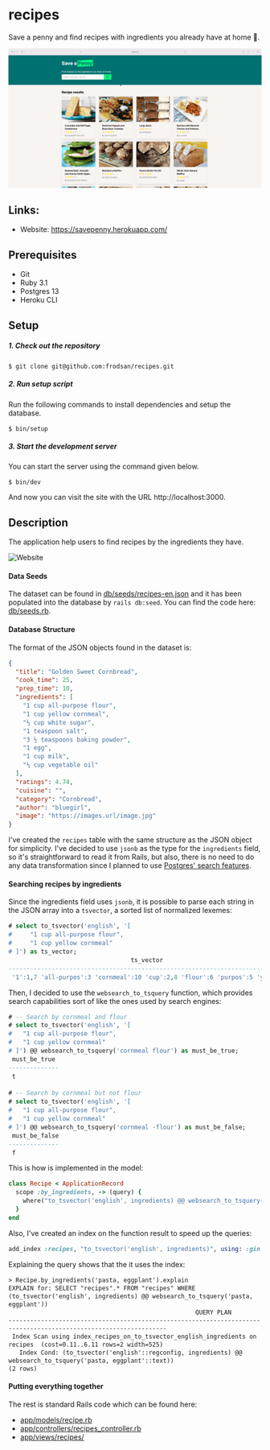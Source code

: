# recipes

Save a penny and find recipes with ingredients you already have at home 🥘.

![Website](docs/savepenny.gif)

## Links:

- Website: <https://savepenny.herokuapp.com/>

## Prerequisites

- Git
- Ruby 3.1
- Postgres 13
- Heroku CLI

## Setup

##### 1. Check out the repository

```
$ git clone git@github.com:frodsan/recipes.git
```

##### 2. Run setup script

Run the following commands to install dependencies and setup the database.

```
$ bin/setup
```

##### 3. Start the development server

You can start the server using the command given below.

```
$ bin/dev
```

And now you can visit the site with the URL http://localhost:3000.

## Description

The application help users to find recipes by the ingredients they have.

![Website](docs/savepenny.png)

#### Data Seeds

The dataset can be found in [db/seeds/recipes-en.json](db/seeds/recipes-en.json)
and it has been populated into the database by `rails db:seed`. You can find the
code here: [db/seeds.rb](db/seeds.rb).

#### Database Structure

The format of the JSON objects found in the dataset is:

```json
{
  "title": "Golden Sweet Cornbread",
  "cook_time": 25,
  "prep_time": 10,
  "ingredients": [
    "1 cup all-purpose flour",
    "1 cup yellow cornmeal",
    "⅔ cup white sugar",
    "1 teaspoon salt",
    "3 ½ teaspoons baking powder",
    "1 egg",
    "1 cup milk",
    "⅓ cup vegetable oil"
  ],
  "ratings": 4.74,
  "cuisine": "",
  "category": "Cornbread",
  "author": "bluegirl",
  "image": "https://images.url/image.jpg"
}
```

I've created the `recipes` table with the same structure as the JSON object for simplicity.
I've decided to use `jsonb` as the type for the `ingredients` field, so it's straightforward
to read it from Rails, but also, there is no need to do any data transformation since I planned
to use [Postgres' search features][pgsearch].

#### Searching recipes by ingredients

Since the ingredients field uses `jsonb`, it is possible to parse
each string in the JSON array into a `tsvector`, a sorted list of
normalized lexemes:

```sql
# select to_tsvector('english', '[
#     "1 cup all-purpose flour",
#     "1 cup yellow cornmeal"
# ]') as ts_vector;
                                  ts_vector
--------------------------------------------------------------------------------
 '1':1,7 'all-purpos':3 'cornmeal':10 'cup':2,8 'flour':6 'purpos':5 'yellow':9
```

Then, I decided to use the `websearch_to_tsquery` function, which provides
search capabilities sort of like the ones used by search engines:

```sql
# -- Search by cornmeal and flour
# select to_tsvector('english', '[
#   "1 cup all-purpose flour",
#   "1 cup yellow cornmeal"
# ]') @@ websearch_to_tsquery('cornmeal flour') as must_be_true;
 must_be_true
--------------
 t

# -- Search by cornmeal but not flour
# select to_tsvector('english', '[
#   "1 cup all-purpose flour",
#   "1 cup yellow cornmeal"
# ]') @@ websearch_to_tsquery('cornmeal -flour') as must_be_false;
 must_be_false
--------------
 f
```

This is how is implemented in the model:

```ruby
class Recipe < ApplicationRecord
  scope :by_ingredients, -> (query) {
    where("to_tsvector('english', ingredients) @@ websearch_to_tsquery(?)", query)
  }
end
```

Also, I've created an index on the function result to speed up the queries:

```ruby
add_index :recipes, "to_tsvector('english', ingredients)", using: :gin
```

Explaining the query shows that the it uses the index:

```
> Recipe.by_ingredients('pasta, eggplant').explain
EXPLAIN for: SELECT "recipes".* FROM "recipes" WHERE (to_tsvector('english', ingredients) @@ websearch_to_tsquery('pasta, eggplant'))
                                                    QUERY PLAN
------------------------------------------------------------------------------------------------------------------
 Index Scan using index_recipes_on_to_tsvector_english_ingredients on recipes  (cost=0.11..6.11 rows=2 width=525)
   Index Cond: (to_tsvector('english'::regconfig, ingredients) @@ websearch_to_tsquery('pasta, eggplant'::text))
(2 rows)
```

#### Putting everything together

The rest is standard Rails code which can be found here:

- [app/models/recipe.rb](app/models/recipe.rb)
- [app/controllers/recipes_controller.rb](app/controllers/recipes_controller.rb)
- [app/views/recipes/](app/views/recipes/)

[pgsearch]: https://www.postgresql.org/docs/current/textsearch.html
